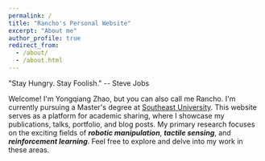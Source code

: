 ```yaml
---
permalink: /
title: "Rancho's Personal Website"
excerpt: "About me"
author_profile: true
redirect_from: 
  - /about/
  - /about.html
---
```


"Stay Hungry. Stay Foolish." -- Steve Jobs

Welcome! I'm Yongqiang Zhao, but you can also call me Rancho. I'm currently pursuing a Master's degree at [Southeast University](https://www.seu.edu.cn/). This website serves as a platform for academic sharing, where I showcase my publications, talks, portfolio, and blog posts. My primary research focuses on the exciting fields of ***robotic manipulation***, ***tactile sensing***, and ***reinforcement learning***. Feel free to explore and delve into my work in these areas.
